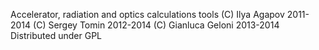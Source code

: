 Accelerator, radiation and optics calculations tools
(C) Ilya Agapov 2011-2014
(C) Sergey Tomin 2012-2014
(C) Gianluca Geloni 2013-2014
Distributed under GPL